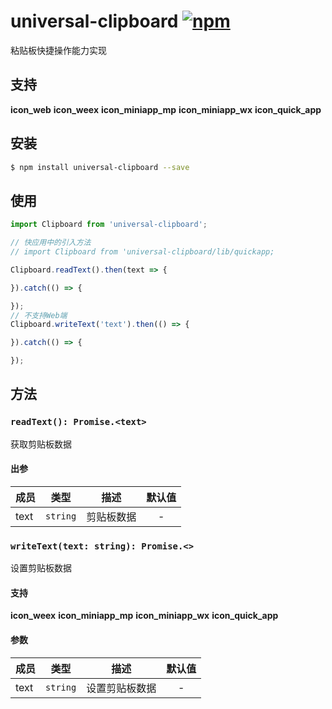# universal-clipboard [![npm](https://img.shields.io/npm/v/universal-clipboard.svg)](https://www.npmjs.com/package/universal-clipboard)

粘贴板快捷操作能力实现

## 支持
__icon_web__ __icon_weex__ __icon_miniapp_mp__ __icon_miniapp_wx__ __icon_quick_app__

## 安装
```bash
$ npm install universal-clipboard --save
```

## 使用

```javascript
import Clipboard from 'universal-clipboard';

// 快应用中的引入方法
// import Clipboard from 'universal-clipboard/lib/quickapp;

Clipboard.readText().then(text => {

}).catch(() => {

});
// 不支持Web端
Clipboard.writeText('text').then(() => {

}).catch(() => {

});
```

## 方法

### `readText(): Promise.<text>`
获取剪贴板数据

#### 出参
| 成员 | 类型     | 描述       | 默认值 |
| ---- | -------- | ---------- | :----: |
| text | `string` | 剪贴板数据 |   -    |

### `writeText(text: string): Promise.<>`
设置剪贴板数据

#### 支持
__icon_weex__ __icon_miniapp_mp__ __icon_miniapp_wx__ __icon_quick_app__

#### 参数
| 成员 | 类型     | 描述           | 默认值 |
| ---- | -------- | -------------- | :----: |
| text | `string` | 设置剪贴板数据 |   -    |
